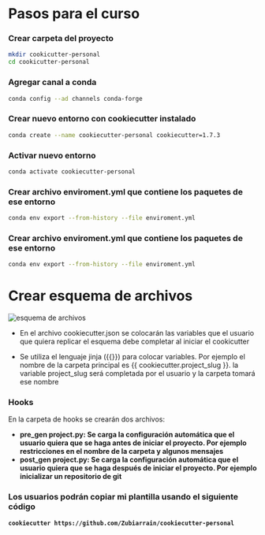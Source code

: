 # Pasos para el curso

### Crear carpeta del proyecto

``` bash
mkdir cookicutter-personal
cd cookicutter-personal
```

### Agregar canal a conda
``` bash
conda config --ad channels conda-forge
```

### Crear nuevo entorno con cookiecutter instalado
``` bash
conda create --name cookiecutter-personal cookiecutter=1.7.3
```

### Activar nuevo entorno
``` bash
conda activate cookiecutter-personal
```

### Crear archivo enviroment.yml que contiene los paquetes de ese entorno
``` bash
conda env export --from-history --file enviroment.yml
```

### Crear archivo enviroment.yml que contiene los paquetes de ese entorno
``` bash
conda env export --from-history --file enviroment.yml
```

# Crear esquema de archivos
![esquema de archivos](https://static.platzi.com/media/user_upload/Selection_999%28161%29-e0efc6c6-913e-4bd8-a90e-b380d54d968d.jpg)

- En el archivo cookiecutter.json se colocarán las variables que el usuario que quiera replicar el esquema debe completar al iniciar el cookicutter

- Se utiliza el lenguaje jinja ({{}}) para colocar variables. Por ejemplo el nombre de la carpeta principal es {{ cookiecutter.project_slug }}. la variable project_slug será completada por el usuario y la carpeta tomará ese nombre

### Hooks

En la carpeta de hooks se crearán dos archivos:
- <b>pre_gen project.py<b>: Se carga la configuración automática que el usuario quiera que se haga antes de iniciar el proyecto. Por ejemplo restricciones en el nombre de la carpeta y algunos mensajes 
- <b>post_gen project.py<b>: Se carga la configuración automática que el usuario quiera que se haga después de iniciar el proyecto. Por ejemplo inicializar un repositorio de git

### Los usuarios podrán copiar mi plantilla usando el siguiente código
```bash
cookiecutter https://github.com/Zubiarrain/cookiecutter-personal
```
